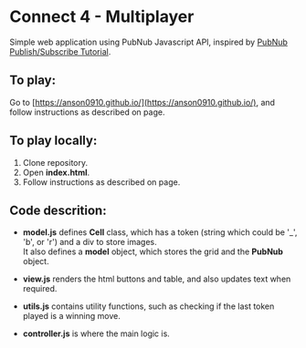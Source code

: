 # Connect 4 - Multiplayer 

Simple web application using PubNub Javascript API, inspired by [PubNub Publish/Subscribe Tutorial](http://pubnub.github.io/api-guide-with-tictactoe/pubsub.html).

## To play:
Go to [https://anson0910.github.io/](https://anson0910.github.io/), and follow instructions as described on page.

## To play locally:
1. Clone repository.
2. Open **index.html**.
3. Follow instructions as described on page.

## Code descrition:
* **model.js** defines **Cell** class, which has a token (string which could be '_', 'b', or 'r') and a div to store images. <br>
It also defines a **model** object, which stores the grid and the **PubNub** object.

* **view.js** renders the html buttons and table, and also updates text when required.

* **utils.js** contains utility functions, such as checking if the last token played is a winning move.

* **controller.js** is where the main logic is.


